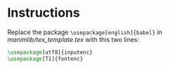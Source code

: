 # Instructions

Replace the package `\usepackage[english]{babel}` in *manimlib/tex_template.tex* with this two lines:

```tex
\usepackage[utf8]{inputenc}
\usepackage[T1]{fontenc}
```